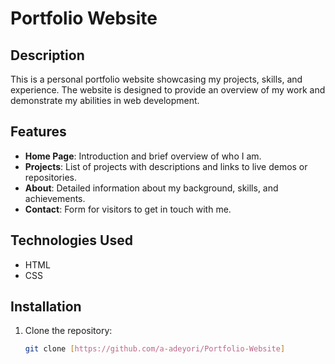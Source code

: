 # Portfolio Website

## Description

This is a personal portfolio website showcasing my projects, skills, and experience. The website is designed to provide an overview of my work and demonstrate my abilities in web development.

## Features

- **Home Page**: Introduction and brief overview of who I am.
- **Projects**: List of projects with descriptions and links to live demos or repositories.
- **About**: Detailed information about my background, skills, and achievements.
- **Contact**: Form for visitors to get in touch with me.

## Technologies Used

- HTML
- CSS

## Installation

1. Clone the repository:
   ```bash
   git clone [https://github.com/a-adeyori/Portfolio-Website]
